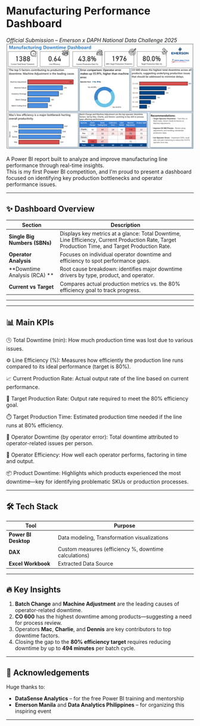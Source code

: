 # Manufacturing Performance Dashboard  
*Official Submission – Emerson x DAPH National Data Challenge 2025*
![Dashboard Overview](Images/ManufacturingDownTime_Dashboard.png)

A Power BI report built to analyze and improve manufacturing line performance through real-time insights.  
This is my first Power BI competition, and I'm proud to present a dashboard focused on identifying key production bottlenecks and operator performance issues.

---

## ✨ Dashboard Overview

| Section | Description |
|---------|-------------|
| **Single Big Numbers (SBNs)** | Displays key metrics at a glance: Total Downtime, Line Efficiency, Current Production Rate, Target Production Time, and Target Production Rate. |
| **Operator Analysis** | Focuses on individual operator downtime and efficiency to spot performance gaps. |
| **Downtime Analysis (RCA) ** | Root cause breakdown: identifies major downtime drivers by type, product, and operator. |
| **Current vs Target** | Compares actual production metrics vs. the 80% efficiency goal to track progress. |

---

---

## 📊 Main KPIs
🕒 Total Downtime (min):
How much production time was lost due to various issues.

⚙️ Line Efficiency (%):
Measures how efficiently the production line runs compared to its ideal performance (target is 80%).

📈 Current Production Rate:
Actual output rate of the line based on current performance.

🎯 Target Production Rate:
Output rate required to meet the 80% efficiency goal.

⏱️ Target Production Time:
Estimated production time needed if the line runs at 80% efficiency.

👷 Operator Downtime (by operator error):
Total downtime attributed to operator-related issues per person.

💪 Operator Efficiency:
How well each operator performs, factoring in time and output.

📦 Product Downtime:
Highlights which products experienced the most downtime—key for identifying problematic SKUs or production processes.

---

## 🛠️ Tech Stack
| Tool | Purpose |
|------|---------|
| **Power BI Desktop** | Data modeling, Transformation visualizations |
| **DAX** | Custom measures (efficiency %, downtime calculations) |
| **Excel Workbook** | Extracted Data Source

---

## 🔥 Key Insights

1. **Batch Change** and **Machine Adjustment** are the leading causes of operator-related downtime.
2. **CO 600** has the highest downtime among products—suggesting a need for process review.
3. Operators **Mac**, **Charlie**, and **Dennis** are key contributors to top downtime factors.
4. Closing the gap to the **80% efficiency target** requires reducing downtime by up to **494 minutes** per batch cycle.

---

## 🙌 Acknowledgements

Huge thanks to:
- **DataSense Analytics** – for the free Power BI training and mentorship  
- **Emerson Manila** and **Data Analytics Philippines** – for organizing this inspiring event

---

